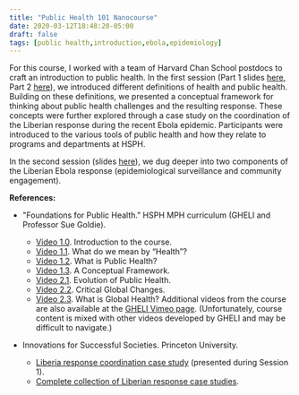```yaml
---
title: "Public Health 101 Nanocourse"
date: 2020-03-12T18:48:20-05:00
draft: false
tags: [public health,introduction,ebola,epidemiology]
---
```


For this course, I worked with a team of Harvard Chan School postdocs to craft an introduction to public health. In the first session (Part 1 slides [here](https://www.dropbox.com/s/9s5c1tvo76d86xj/PublicHealth101-S1P1.pdf?dl=0), Part 2 [here](https://www.dropbox.com/s/cx2ea4phgnxnepi/PublicHealth101-S1P2.pdf?dl=0)), we introduced different definitions of health and public health. Building on these definitions, we presented a conceptual framework for thinking about public health challenges and the resulting response. These concepts were further explored through a case study on the coordination of the Liberian response during the recent Ebola epidemic. Participants were introduced to the various tools of public health and how they relate to programs and departments at HSPH.  

In the second session (slides [here](https://www.dropbox.com/s/vmz6qqw4aaub5am/PublicHealth101-S2.pdf?dl=0)), we dug deeper into two components of the Liberian Ebola response (epidemiological surveillance and community engagement). 

**References:**

- "Foundations for Public Health." HSPH MPH curriculum (GHELI and Professor Sue Goldie).
  - [Video 1.0](https://vimeo.com/351727618). Introduction to the course. 
  - [Video 1.1](https://vimeo.com/349130686). What do we mean by “Health”? 
  - [Video 1.2](https://vimeo.com/351481044). What is Public Health? 
  - [Video 1.3](https://vimeo.com/351241175). A Conceptual Framework. 
  - [Video 2.1](https://vimeo.com/352150196). Evolution of Public Health.
  - [Video 2.2](https://vimeo.com/352090353). Critical Global Changes.
  - [Video 2.3](https://vimeo.com/352081097). What is Global Health?
Additional videos from the course are also available at the [GHELI Vimeo page](https://vimeo.com/gheli/videos). (Unfortunately, course content is mixed with other videos developed by GHELI and may be difficult to navigate.) 

- Innovations for Successful Societies. Princeton University.
  - [Liberia response coordination case study](https://successfulsocieties.princeton.edu/publications/ebola-chasing-epidemic-coordinating-liberia-response) (presented during Session 1).
  - [Complete collection of Liberian response case studies](https://successfulsocieties.princeton.edu/focus-areas/ebola-response).
